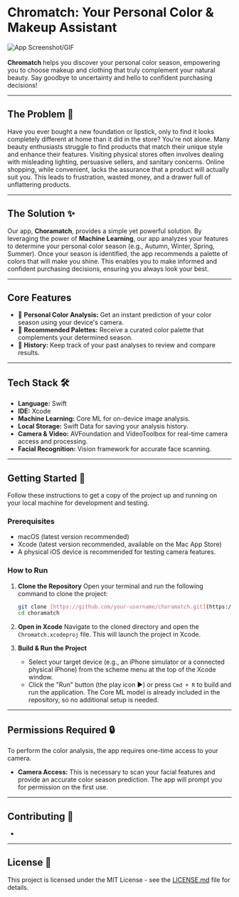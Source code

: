 # Chromatch: Your Personal Color & Makeup Assistant

![App Screenshot/GIF](https://place-hold.it/800x400)
<br/><br/> <b>Chromatch</b> helps you discover your personal color season, empowering you to choose makeup and clothing that truly complement your natural beauty. Say goodbye to uncertainty and hello to confident purchasing decisions!

---

## The Problem 🤔

Have you ever bought a new foundation or lipstick, only to find it looks completely different at home than it did in the store? You're not alone. Many beauty enthusiasts struggle to find products that match their unique style and enhance their features. Visiting physical stores often involves dealing with misleading lighting, persuasive sellers, and sanitary concerns. Online shopping, while convenient, lacks the assurance that a product will actually suit you. This leads to frustration, wasted money, and a drawer full of unflattering products.

---

## The Solution ✨

Our app, **Choramatch**, provides a simple yet powerful solution. By leveraging the power of **Machine Learning**, our app analyzes your features to determine your personal color season (e.g., Autumn, Winter, Spring, Summer). Once your season is identified, the app recommends a palette of colors that will make you shine. This enables you to make informed and confident purchasing decisions, ensuring you always look your best.

---

## Core Features 

* 🎨 **Personal Color Analysis:** Get an instant prediction of your color season using your device's camera.
* 💄 **Recommended Palettes:** Receive a curated color palette that complements your determined season.
* 📜 **History:** Keep track of your past analyses to review and compare results.

---

## Tech Stack 🛠️

* **Language:** Swift
* **IDE:** Xcode
* **Machine Learning:** Core ML for on-device image analysis.
* **Local Storage:** Swift Data for saving your analysis history.
* **Camera & Video:** AVFoundation and VideoToolbox for real-time camera access and processing.
* **Facial Recognition:** Vision framework for accurate face scanning.

---

## Getting Started 🚀

Follow these instructions to get a copy of the project up and running on your local machine for development and testing.

### Prerequisites

* macOS (latest version recommended)
* Xcode (latest version recommended, available on the Mac App Store)
* A physical iOS device is recommended for testing camera features.

### How to Run

1.  **Clone the Repository**
    Open your terminal and run the following command to clone the project:
    ```sh
    git clone [https://github.com/your-username/choramatch.git](https://github.com/your-username/chromatch.git)
    cd choramatch
    ```

2.  **Open in Xcode**
    Navigate to the cloned directory and open the `Chromatch.xcodeproj` file. This will launch the project in Xcode.

3.  **Build & Run the Project**
    * Select your target device (e.g., an iPhone simulator or a connected physical iPhone) from the scheme menu at the top of the Xcode window.
    * Click the "Run" button (the play icon ▶) or press `Cmd + R` to build and run the application. The Core ML model is already included in the repository, so no additional setup is needed.

---

## Permissions Required 🔒

To perform the color analysis, the app requires one-time access to your camera.

* **Camera Access:** This is necessary to scan your facial features and provide an accurate color season prediction. The app will prompt you for permission on the first use.

---

## Contributing 🤝

-
---

## License 📄

This project is licensed under the MIT License - see the [LICENSE.md](LICENSE.md) file for details.
